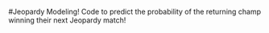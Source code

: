 #Jeopardy Modeling!
Code to predict the probability of the returning champ winning their next Jeopardy match!
